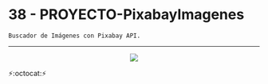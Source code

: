 # 38 - PROYECTO-PixabayImagenes
~~~
Buscador de Imágenes con Pixabay API.
~~~
---
<p align="center" font-weight="bold">
   <img src="https://img.shields.io/badge/ESTADO%3A-EN%20DESARROLLO-blue?style=for-the-badge&logo=JavaScript">
</p>

:zap::octocat::zap: